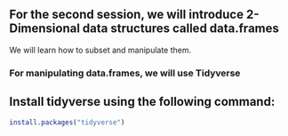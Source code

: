 ## For the second session, we will introduce 2-Dimensional data structures called data.frames

We will learn how to subset and manipulate them. 

### For manipulating data.frames, we will use Tidyverse

## Install tidyverse using the following command:
```r
install.packages("tidyverse")
```


